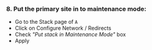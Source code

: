 

### 8. Put the primary site in to maintenance mode:

- Go to the Stack page of `A`
- Click on Configure Network / Redirects
- Check _"Put stack in Maintenance Mode"_ box
- Apply

